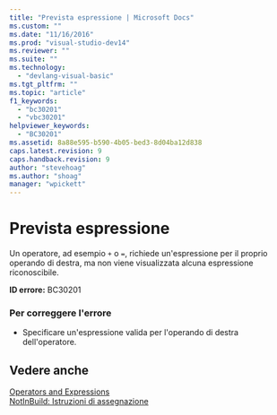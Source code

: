 ```yaml
---
title: "Prevista espressione | Microsoft Docs"
ms.custom: ""
ms.date: "11/16/2016"
ms.prod: "visual-studio-dev14"
ms.reviewer: ""
ms.suite: ""
ms.technology: 
  - "devlang-visual-basic"
ms.tgt_pltfrm: ""
ms.topic: "article"
f1_keywords: 
  - "bc30201"
  - "vbc30201"
helpviewer_keywords: 
  - "BC30201"
ms.assetid: 8a88e595-b590-4b05-bed3-8d04ba12d838
caps.latest.revision: 9
caps.handback.revision: 9
author: "stevehoag"
ms.author: "shoag"
manager: "wpickett"
---
```

# Prevista espressione
Un operatore, ad esempio `+` o `=`, richiede un'espressione per il proprio operando di destra, ma non viene visualizzata alcuna espressione riconoscibile.  
  
 **ID errore:** BC30201  
  
### Per correggere l'errore  
  
-   Specificare un'espressione valida per l'operando di destra dell'operatore.  
  
## Vedere anche  
 [Operators and Expressions](/dotnet/visual-basic/programming-guide/language-features/operators-and-expressions/index)   
 [NotInBuild: Istruzioni di assegnazione](http://msdn.microsoft.com/it-it/eb4f91e9-fbbf-45ca-b21d-e8ae069de4f9)